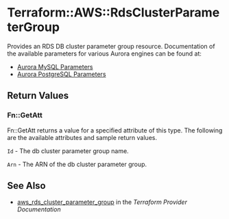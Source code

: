 # Terraform::AWS::RdsClusterParameterGroup

Provides an RDS DB cluster parameter group resource. Documentation of the available parameters for various Aurora engines can be found at:
* [Aurora MySQL Parameters](https://docs.aws.amazon.com/AmazonRDS/latest/UserGuide/AuroraMySQL.Reference.html)
* [Aurora PostgreSQL Parameters](https://docs.aws.amazon.com/AmazonRDS/latest/UserGuide/AuroraPostgreSQL.Reference.html)

## Return Values

### Fn::GetAtt

Fn::GetAtt returns a value for a specified attribute of this type. The following are the available attributes and sample return values.

`Id` - The db cluster parameter group name.

`Arn` - The ARN of the db cluster parameter group.

## See Also

* [aws_rds_cluster_parameter_group](https://www.terraform.io/docs/providers/aws/r/rds_cluster_parameter_group.html) in the _Terraform Provider Documentation_